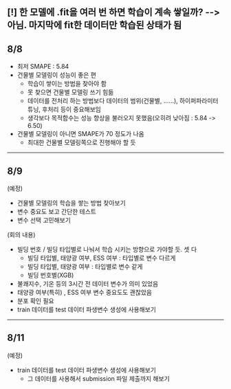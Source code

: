 [!] 한 모델에 .fit을 여러 번 하면 학습이 계속 쌓일까?
--> 아님. 마지막에 fit한 데이터만 학습된 상태가 됨
---------------------------------------------
## 8/8
* 최저 SMAPE : 5.84
* 건물별 모델링이 성능이 좋은 편
  - 학습이 쌓이는 방법을 찾아야 함
  - 못 찾으면 건물별 모델링 쓰기 힘듦
  - 데이터를 전처리 하는 방법보다 데이터의 범위(건물별, ......), 하이퍼파라미터 튜닝, 후처리 등이 중요해보임
  - 생각보다 목적함수는 성능 향상을 불러오지 못했음(오히려 낮아짐 : 5.84 -> 6.50)
* 건물별 모델링이 아니면 SMAPE가 70 정도가 나옴
  - 최대한 건물별 모델링쪽으로 진행해야 할 듯
---------------------------------------------
## 8/9
(예정)
* 건물별 모델링의 학습을 쌓는 방법 찾아보기
* 변수 중요도 보고 간단한 테스트
* 변수 선택 고민해보기

(회의 내용)
* 빌딩 번호 / 빌딩 타입별로 나눠서 학습 시키는 방향으로 가야할 듯. 셋 다
    * 빌딩 타입별, 태양광 여부, ESS 여부 : 타입별로 변수 다르게
    * 빌딩 타입별, 태양광 여부 : 타입별로 변수 같게
    * 빌딩 번호별(XGB)
* 불쾌지수, 기온 등의 3시간 전 데이터 변수가 의미 있었음
* 태양광 여부(특히) , ESS 여부 변수 중요도도 괜찮았음
* 분포 확인 필요
* train 데이터를 test 데이터 파생변수 생성에 사용해보기
---------------------------------------------
## 8/11
(예정)
* train 데이터를 test 데이터 파생변수 생성에 사용해보기 
    * 그 데이터를 사용해서 submission 파일 제출까지 해보기